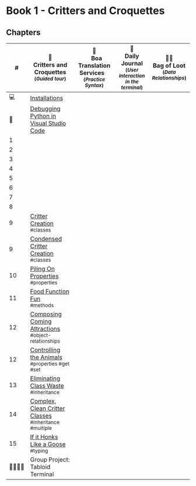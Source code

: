 # Book 1 - Critters and Croquettes

## Chapters

| # | 🦆 <br/> Critters and Croquettes <br/><sub>(_Guided tour_)</sub> | &nbsp;&nbsp;&nbsp;🐍&nbsp;&nbsp;&nbsp;<br/>&nbsp;&nbsp;&nbsp;Boa Translation Services&nbsp;&nbsp;&nbsp;<br/><sub>(_Practice Syntax_)</sub> | 📔 <br/> Daily Journal <br/><sub>(_User Interaction<br/>in the terminal_)</sub> | 🎅🏽 <br/> Bag of Loot<br/><sub>(_Data Relationships_)</sub> |
|--|--|---|---|---|
| 💻 | [Installations](./chapters/INSTALLATIONS_OSX.md) | | | |
| 🐞 | [Debugging Python in Visual Studio Code](./chapters/DEBUGGING_PYTHON.md) | | | |
| 1 |  | | | |
| 2 |  | | | |
| 3 |  | | | |
| 4 |  | | | |
| 5 |  | | | |
| 6 |  | | | |
| 7 |  | | | |
| 8 |  | | | |
| 9 | [Critter Creation](./chapters/CLASSES_01-INTRO.md) <br/> <sub style="font-size:0.85rem;">#classes</sub> | | | |
| 9 | [Condensed Critter Creation](./chapters/CC_CONSTRUCTORS.md) <br/> <sub style="font-size:0.85rem;">#classes</sub> | | | |
| 10 | [Piling On Properties](./chapters/CLASSES_02-ADD_PROPERTIES.md) <br/> <sub style="font-size:0.85rem;">#properties</sub> | | | |
| 11 | [Food Function Fun](./chapters/CLASSES_03-METHODS.md) <br/> <sub style="font-size:0.85rem;">#methods</sub> | | | |
| 12 | [Composing Coming Attractions](./chapters/CLASSES_04-COMPOSITION.md) <br/> <sub style="font-size:0.85rem;">#object-relationships</sub> | | | |
| 12 | [Controlling the Animals](./chapters/CLASSES_05-PROP_MGMT.md) <br/> <sub style="font-size:0.85rem;">#properties #get #set</sub> | | | |
| 13 | [Eliminating Class Waste](./chapters/CLASSES_06-INHERITANCE.md) <br/> <sub style="font-size:0.85rem;">#inheritance</sub> | | | |
| 14 | [Complex, Clean Critter Classes](./chapters/CLASSES_07-MULTIPLE_INHERITANCE.md) <br/> <sub style="font-size:0.85rem;">#inheritance #multiple</sub> | | | |
| 15 | [If it Honks Like a Goose](./chapters/CLASSES_08-DUCK_TYPING.md) <br/> <sub style="font-size:0.85rem;">#typing</sub> | | | |
| 👨‍👩‍👧‍👧 | Group Project: Tabloid Terminal | | | |

